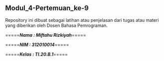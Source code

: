 ## Modul_4-Pertemuan_ke-9
Repository ini dibuat sebagai latihan atau penjelasan dari tugas atau materi yang diberikan oleh Dosen Bahasa Pemrograman.
<br>

=====***Nama : Miftahu Rizkiyah***=====

=====***NIM  : 312010014***=====

=====***Kelas : TI.20.B.1***=====

